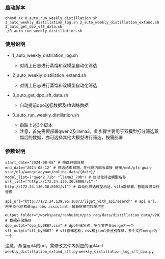 ### 启动脚本
```
chmod +x 0_auto_run_weekly_distillation.sh 1_auto_weekly_distillation_log.sh 2_auto_weekly_distillation_extand.sh 3_auto_get_dpo_sft_data.sh
./0_auto_run_weekly_distillation.sh
```

### 使用说明
- 1_auto_weekly_distillation_log.sh 
	- 对线上日志进行蒸馏和双模型自动化筛选

- 2_auto_weekly_distillation_extand.sh
	- 对线上日志进行蒸馏和双模型自动化筛选

- 3_auto_get_dpo_sft_data.sh
    - 自动提前dpo送标数据及sft训练数据
 
- 0_auto_run_weekly_distillation.sh
    - 串联上述3个脚本
    - 注意，首先需要部署qwen2及llama3，此步骤主要用于双模型打分筛选蒸馏后的数据，亦可选择其他大模型进行筛选，按需部署


### 参数说明
```
start_date="2024-08-08" # 筛选开始日期
end_date="2024-08-12" # 筛选结束日期，在代码内部会直接 链接/mnt/pfs-guan-ssai/nlu/wangxiaoyuan/online-data/{date}/
model_list=("qwen2_72b" "llama3_70b") # 自动化筛选模型名称
url_list=("http://172.24.136.30:8000/v1" " http://172.24.136.30:8001/v1") # 自动化筛选模型地址，vllm需部署，智能云可自行替换

api_url="http://172.24.139.95:16073/ligpt_with_api/search" # api url，用于泛化问构造api obs assistant，最新链接可找辛洪生

output_folder="/workspace/renhuimin/pro_rag/data/distillation_data/v20240813_applog/" # 数据存储路径
dpo_outpt="dpo_by0807.csv" # dpo存储名称，多个文件会merge为一个
sft_outpt="sft_by0807" # sft存储名称，csv和jsonl会分别存储，多个文件merge为一个
```
注意，蒸馏gpt4的url，需修改文件内对应的gpt4url
`weekly_distillation_extand_sft.py`
`weekly_distillation_log_sft_dpo.py`